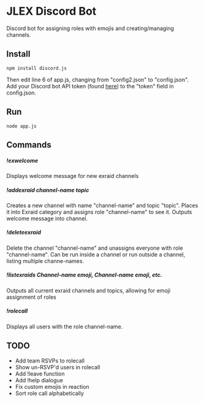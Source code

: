 JLEX Discord Bot
====================
Discord bot for assigning roles with emojis and creating/managing channels.

## Install
```
npm install discord.js
```
Then edit line 6 of app.js, changing from "config2.json" to "config.json".
Add your Discord bot API token (found [here](https://discordapp.com/developers/applications/me)) to the "token" field in config.json.
## Run
```
node app.js
```

## Commands

##### !exwelcome
Displays welcome message for new exraid channels

##### !addexraid channel-name topic
Creates a new channel with name "channel-name" and topic "topic". Places it into Exraid category and assigns role "channel-name" to see it. Outputs welcome message into channel.

##### !deleteexraid
Delete the channel "channel-name" and unassigns everyone with role "channel-name". Can be run inside a channel or run outside a channel, listing multiple channe-names.

##### !listexraids Channel-name emoji, Channel-name emoji, etc. 
Outputs all current exraid channels and topics, allowing for emoji assignment of roles

##### !rolecall
Displays all users with the role channel-name.

## TODO
* Add team RSVPs to rolecall
* Show un-RSVP'd users in rolecall
* Add !leave function
* Add !help dialogue
* Fix custom emojis in reaction
* Sort role call alphabetically
